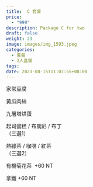```yaml
---
title:  C 套餐
price:
  - "999"
description: Package C for two
draft: false
weight: 23
image: images/img_1593.jpeg
categories:
  - 套餐
  - 2人套餐
tags:
date: 2023-08-15T11:07:55+08:00
--- 
```


家常豆腐 

黃瓜肉絲         

九層塔烘蛋           

 起司蛋糕 / 布朗尼 / 布丁   
   （三選1）

  熱綠茶 / 咖啡 / 紅茶   
  （三選2）

  有機菊花茶  +60  NT

  拿鐵 +60  NT